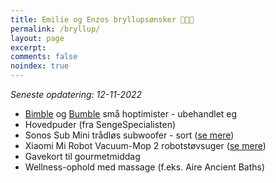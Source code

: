 ```yaml
---
title: Emilie og Enzos bryllupsønsker 👰👶🤵
permalink: /bryllup/
layout: page
excerpt: 
comments: false
noindex: true
---
```


*Seneste opdatering: 12-11-2022*

- [Bimble](https://www.hoptimist.com/dk/produkter/kollektioner/klassiske/hoptimist-bimble-hoptimist-27549.html?dwvar_27549_color=Raw_oak) og [Bumble](https://www.hoptimist.com/dk/produkter/kollektioner/klassiske/hoptimist-bumble-hoptimist-27552.html?dwvar_27552_color=Raw_oak) små hoptimister - ubehandlet eg 
- Hovedpuder (fra SengeSpecialisten)
- Sonos Sub Mini trådløs subwoofer - sort ([se mere](https://www.elgiganten.dk/product/tv-lyd-smart-home/hojtalere-hi-fi/subwoofer/sonos-sub-mini-tradlos-subwoofer-sort/521270))
- Xiaomi Mi Robot Vacuum-Mop 2 robotstøvsuger ([se mere](https://www.elgiganten.dk/product/hjem-rengoring-kokkenudstyr/rengoring/robotstovsuger/xiaomi-mi-robot-vacuum-mop-2-ultra-robotstovsuger-34264/450620))
- Gavekort til gourmetmiddag
- Wellness-ophold med massage (f.eks. Aire Ancient Baths)
